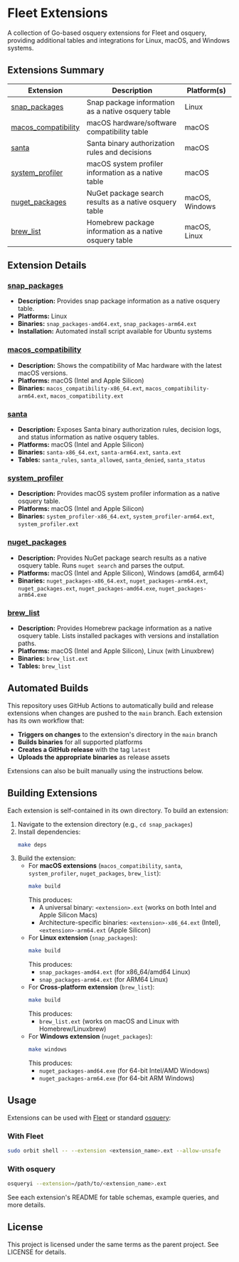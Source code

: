 # Fleet Extensions

A collection of Go-based osquery extensions for Fleet and osquery, providing additional tables and integrations for Linux, macOS, and Windows systems.

## Extensions Summary

| Extension              | Description                                              | Platform(s)         |
|-----------------------|----------------------------------------------------------|---------------------|
| [snap_packages](snap_packages/README.md)         | Snap package information as a native osquery table       | Linux               |
| [macos_compatibility](macos_compatibility/README.md)   | macOS hardware/software compatibility table              | macOS               |
| [santa](santa/README.md)                 | Santa binary authorization rules and decisions           | macOS               |
| [system_profiler](system_profiler/README.md)       | macOS system profiler information as a native table      | macOS               |
| [nuget_packages](nuget_packages/README.md)         | NuGet package search results as a native osquery table   | macOS, Windows      |
| [brew_list](brew_list/README.md)                   | Homebrew package information as a native osquery table   | macOS, Linux        |

## Extension Details

### [snap_packages](snap_packages/README.md)
- **Description:** Provides snap package information as a native osquery table.
- **Platforms:** Linux
- **Binaries:** `snap_packages-amd64.ext`, `snap_packages-arm64.ext`
- **Installation:** Automated install script available for Ubuntu systems

### [macos_compatibility](macos_compatibility/README.md)
- **Description:** Shows the compatibility of Mac hardware with the latest macOS versions.
- **Platforms:** macOS (Intel and Apple Silicon)
- **Binaries:** `macos_compatibility-x86_64.ext`, `macos_compatibility-arm64.ext`, `macos_compatibility.ext`

### [santa](santa/README.md)
- **Description:** Exposes Santa binary authorization rules, decision logs, and status information as native osquery tables.
- **Platforms:** macOS (Intel and Apple Silicon)
- **Binaries:** `santa-x86_64.ext`, `santa-arm64.ext`, `santa.ext`
- **Tables:** `santa_rules`, `santa_allowed`, `santa_denied`, `santa_status`

### [system_profiler](system_profiler/README.md)
- **Description:** Provides macOS system profiler information as a native osquery table.
- **Platforms:** macOS (Intel and Apple Silicon)
- **Binaries:** `system_profiler-x86_64.ext`, `system_profiler-arm64.ext`, `system_profiler.ext`

### [nuget_packages](nuget_packages/README.md)
- **Description:** Provides NuGet package search results as a native osquery table. Runs `nuget search` and parses the output.
- **Platforms:** macOS (Intel and Apple Silicon), Windows (amd64, arm64)
- **Binaries:** `nuget_packages-x86_64.ext`, `nuget_packages-arm64.ext`, `nuget_packages.ext`, `nuget_packages-amd64.exe`, `nuget_packages-arm64.exe`

### [brew_list](brew_list/README.md)
- **Description:** Provides Homebrew package information as a native osquery table. Lists installed packages with versions and installation paths.
- **Platforms:** macOS (Intel and Apple Silicon), Linux (with Linuxbrew)
- **Binaries:** `brew_list.ext`
- **Tables:** `brew_list`

## Automated Builds

This repository uses GitHub Actions to automatically build and release extensions when changes are pushed to the `main` branch. Each extension has its own workflow that:

- **Triggers on changes** to the extension's directory in the `main` branch
- **Builds binaries** for all supported platforms
- **Creates a GitHub release** with the tag `latest`
- **Uploads the appropriate binaries** as release assets

Extensions can also be built manually using the instructions below.

## Building Extensions

Each extension is self-contained in its own directory. To build an extension:

1. Navigate to the extension directory (e.g., `cd snap_packages`)
2. Install dependencies:
   ```bash
   make deps
   ```
3. Build the extension:
   - For **macOS extensions** (`macos_compatibility`, `santa`, `system_profiler`, `nuget_packages`, `brew_list`):
     ```bash
     make build
     ```
     This produces:
     - A universal binary: `<extension>.ext` (works on both Intel and Apple Silicon Macs)
     - Architecture-specific binaries: `<extension>-x86_64.ext` (Intel), `<extension>-arm64.ext` (Apple Silicon)
   - For **Linux extension** (`snap_packages`):
     ```bash
     make build
     ```
     This produces:
     - `snap_packages-amd64.ext` (for x86_64/amd64 Linux)
     - `snap_packages-arm64.ext` (for ARM64 Linux)
   - For **Cross-platform extension** (`brew_list`):
     ```bash
     make build
     ```
     This produces:
     - `brew_list.ext` (works on macOS and Linux with Homebrew/Linuxbrew)
   - For **Windows extension** (`nuget_packages`):
     ```bash
     make windows
     ```
     This produces:
     - `nuget_packages-amd64.exe` (for 64-bit Intel/AMD Windows)
     - `nuget_packages-arm64.exe` (for 64-bit ARM Windows)

## Usage

Extensions can be used with [Fleet](https://fleetdm.com/) or standard [osquery](https://osquery.io/):

### With Fleet
```bash
sudo orbit shell -- --extension <extension_name>.ext --allow-unsafe
```

### With osquery
```bash
osqueryi --extension=/path/to/<extension_name>.ext
```

See each extension's README for table schemas, example queries, and more details.

## License

This project is licensed under the same terms as the parent project. See LICENSE for details.
